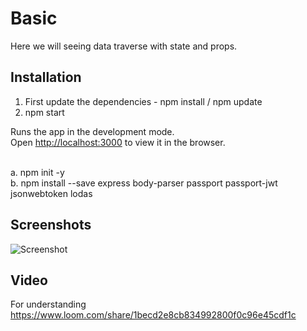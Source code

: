# Basic

Here we will seeing data traverse with state and props.

## Installation
1. First update the dependencies - npm install / npm update
2. npm start

 Runs the app in the development mode.<br />
Open [http://localhost:3000](http://localhost:3000) to view it in the browser.

<br>a. npm init -y
<br>b. npm install --save express body-parser passport passport-jwt jsonwebtoken lodas

## Screenshots

![Screenshot](https://user-images.githubusercontent.com/15896579/69008213-0a2d1280-096e-11ea-913f-961f2caf8812.png?raw=true "Screenshot of Passport jwt auth")

## Video

For understanding
https://www.loom.com/share/1becd2e8cb834992800f0c96e45cdf1c
